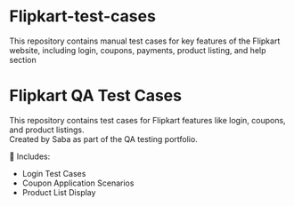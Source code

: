 # Flipkart-test-cases
This repository contains manual test cases for key features of the Flipkart website, including login, coupons, payments, product listing, and help section
# Flipkart QA Test Cases

This repository contains test cases for Flipkart features like login, coupons, and product listings.  
Created by Saba as part of the QA testing portfolio.

📁 Includes:
- Login Test Cases
- Coupon Application Scenarios
- Product List Display
